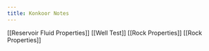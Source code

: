 ```yaml
---
title: Konkoor Notes
---
```

[[Reservoir Fluid Properties]]
[[Well Test]]
[[Rock Properties]]
[[Rock Properties]]
